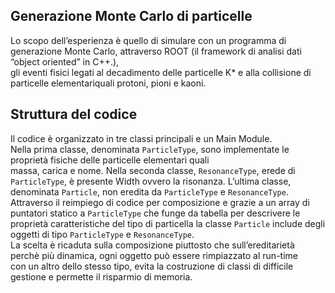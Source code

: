 ## Generazione Monte Carlo di particelle

Lo scopo dell’esperienza è quello di simulare con un programma di generazione Monte Carlo, attraverso ROOT (il framework di analisi dati “object oriented” in C++.),  
gli eventi fisici legati al decadimento delle particelle K* e alla collisione di particelle elementariquali protoni, pioni e kaoni.

## Struttura del codice
Il codice è organizzato in tre classi principali e un Main Module.  
Nella prima classe, denominata  `ParticleType`, sono implementate le proprietà fisiche delle particelle elementari quali  
massa, carica e nome. 
Nella  seconda  classe, `ResonanceType`, erede di `ParticleType`, è presente Width ovvero la risonanza. 
L’ultima classe, denominata `Particle`, non eredita da `ParticleType` e `ResonanceType`.  
Attraverso il reimpiego di codice per composizione e grazie a un array di puntatori statico a `ParticleType` che funge
da tabella per descrivere le proprietà caratteristiche del tipo di particella la classe `Particle` include degli oggetti di tipo `ParticleType` e
`ResonanceType`.  
La scelta è ricaduta sulla composizione piuttosto che sull’ereditarietà perchè più dinamica, ogni oggetto può essere rimpiazzato al run-time  
con un altro dello stesso tipo, evita la costruzione di classi di difficile gestione e permette il risparmio di memoria.  
